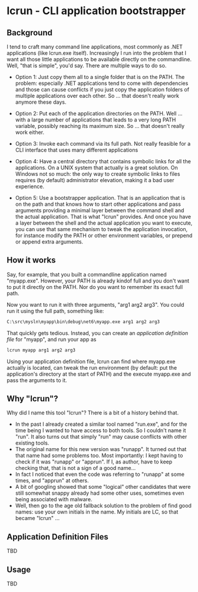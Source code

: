 ﻿# lcrun - CLI application bootstrapper

## Background

I tend to craft many command line applications, most commonly as
.NET applications (like lcrun.exe itself). Increasingly I run into the
problem that I want all those little applications to be available directly
on the commandline. Well, "that is simple", you'd say. There are multiple
ways to do so.

* Option 1: Just copy them all to a single folder that is on the PATH.
The problem: especially .NET applications tend to come with dependencies
and those can cause conflicts if you just copy the application folders
of multiple applications over each other. So ... that doesn't really
work anymore these days.

* Option 2: Put each of the application directories on the PATH. Well ...
with a large number of applications that leads to a very long PATH
variable, possibly reaching its maximum size. So ... that doesn't really
work either.

* Option 3: Invoke each command via its full path. Not really feasible
for a CLI interface that uses many different applications

* Option 4: Have a central directory that contains symbolic links for
all the applications. On a UNIX system that actually is a great solution.
On Windows not so much: the only way to create symbolic links to files
requires (by default) administrator elevation, making it a bad user
experience.

* Option 5: Use a bootstrapper application. That is an application that
is on the path and that knows how to start other applications and pass
arguments providing a minimal layer between the command shell and the
actual application. That is what "lcrun" provides. And once you have a
layer between the shell and the actual application you want to execute,
you can use that same mechanism to tweak the application invocation,
for instance modify the PATH or other environment variables, or 
prepend or append extra arguments.

## How it works
Say, for example, that you built a commandline application named 
"myapp.exe". However, your PATH is already kindof full and you don't
want to put it directly on the PATH. Nor do you want to remember its
exact full path.

Now you want to run it with three arguments, "arg1 arg2 arg3". You
could run it using the full path, something like:

```bat
C:\src\mysln\myapp\bin\debug\net6\myapp.exe arg1 arg2 arg3
```

That quickly gets tedious. Instead, you can create an
_application definition file_ for "myapp", and run your app as

```bat
lcrun myapp arg1 arg2 arg3
```

Using your application definition file, lcrun can find where
myapp.exe actually is located, can tweak the run environment
(by default: put the application's directory at the start of PATH)
and the execute myapp.exe and pass the arguments to it.

## Why "lcrun"?

Why did I name this tool "lcrun"? There is a bit of a history behind
that.

* In the past I already created a similar tool named "run.exe", and
  for the time being I wanted to have access to both tools. So I
  couldn't name it "run". It also turns out that simply "run" may
  cause conflicts with other existing tools.
* The original name for this new version was "runapp". It turned out
  that that name had some problems too. Most importantly: I kept 
  having to check if it was "runapp" or "apprun". If I, as author,
  have to keep checking that, that is not a sign of a good name...
* In fact I noticed that even the code was referring to "runapp" at
  some times, and "apprun" at others.
* A bit of googling showed that some "logical" other candidates that
  were still somewhat snappy already had some other uses, sometimes
  even being associated with malware.
* Well, then go to the age old fallback solution to the problem of
  find good names: use your own initials in the name. My initials
  are LC, so that became "lcrun" ...

## Application Definition Files

TBD

## Usage

TBD



